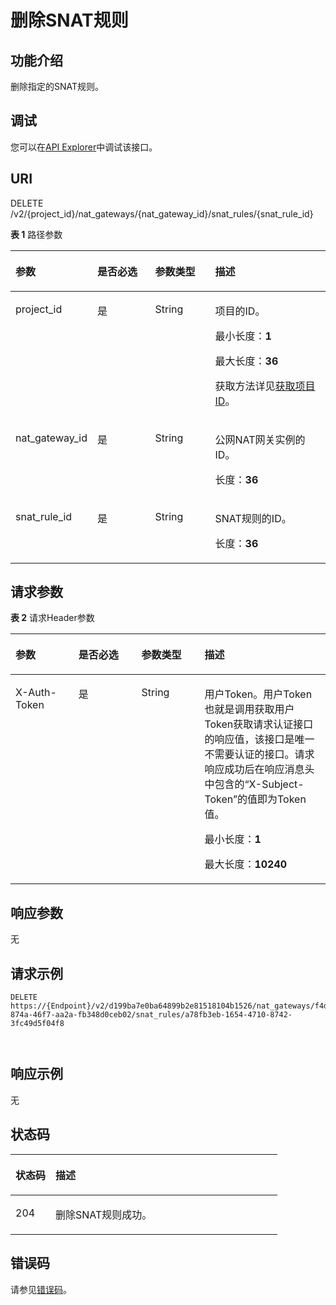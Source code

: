 # 删除SNAT规则<a name="DeleteNatGatewaySnatRule"></a>

## 功能介绍<a name="section1133717143317"></a>

删除指定的SNAT规则。

## 调试<a name="section7346131411313"></a>

您可以在[API Explorer](https://apiexplorer.developer.huaweicloud.com/apiexplorer/doc?product=nat&api=DeleteNatGatewaySnatRule)中调试该接口。

## URI<a name="section1435851413319"></a>

DELETE /v2/\{project\_id\}/nat\_gateways/\{nat\_gateway\_id\}/snat\_rules/\{snat\_rule\_id\}

**表 1**  路径参数

<a name="table4372814163115"></a>
<table><thead align="left"><tr id="row1636981423117"><th class="cellrowborder" valign="top" width="20%" id="mcps1.2.5.1.1"><p id="p1137571453110"><a name="p1137571453110"></a><a name="p1137571453110"></a>参数</p>
</th>
<th class="cellrowborder" valign="top" width="20%" id="mcps1.2.5.1.2"><p id="p1637961423116"><a name="p1637961423116"></a><a name="p1637961423116"></a>是否必选</p>
</th>
<th class="cellrowborder" valign="top" width="20%" id="mcps1.2.5.1.3"><p id="p143861514113117"><a name="p143861514113117"></a><a name="p143861514113117"></a>参数类型</p>
</th>
<th class="cellrowborder" valign="top" width="40%" id="mcps1.2.5.1.4"><p id="p12392414183119"><a name="p12392414183119"></a><a name="p12392414183119"></a>描述</p>
</th>
</tr>
</thead>
<tbody><tr id="row136961473114"><td class="cellrowborder" valign="top" width="20%" headers="mcps1.2.5.1.1 "><p id="p33989143315"><a name="p33989143315"></a><a name="p33989143315"></a>project_id</p>
</td>
<td class="cellrowborder" valign="top" width="20%" headers="mcps1.2.5.1.2 "><p id="p540317142316"><a name="p540317142316"></a><a name="p540317142316"></a>是</p>
</td>
<td class="cellrowborder" valign="top" width="20%" headers="mcps1.2.5.1.3 "><p id="p1540811443118"><a name="p1540811443118"></a><a name="p1540811443118"></a>String</p>
</td>
<td class="cellrowborder" valign="top" width="40%" headers="mcps1.2.5.1.4 "><p id="p1041351415318"><a name="p1041351415318"></a><a name="p1041351415318"></a>项目的ID。</p>
<p id="p84178143317"><a name="p84178143317"></a><a name="p84178143317"></a>最小长度：<strong id="b17419171443118"><a name="b17419171443118"></a><a name="b17419171443118"></a>1</strong></p>
<p id="p742341453114"><a name="p742341453114"></a><a name="p742341453114"></a>最大长度：<strong id="b3425914163118"><a name="b3425914163118"></a><a name="b3425914163118"></a>36</strong></p>
<p id="p2562026131319"><a name="p2562026131319"></a><a name="p2562026131319"></a>获取方法详见<a href="获取项目ID.md">获取项目ID</a>。</p>
</td>
</tr>
<tr id="row73691614103112"><td class="cellrowborder" valign="top" width="20%" headers="mcps1.2.5.1.1 "><p id="p2428614193114"><a name="p2428614193114"></a><a name="p2428614193114"></a>nat_gateway_id</p>
</td>
<td class="cellrowborder" valign="top" width="20%" headers="mcps1.2.5.1.2 "><p id="p14433314203113"><a name="p14433314203113"></a><a name="p14433314203113"></a>是</p>
</td>
<td class="cellrowborder" valign="top" width="20%" headers="mcps1.2.5.1.3 "><p id="p134388148311"><a name="p134388148311"></a><a name="p134388148311"></a>String</p>
</td>
<td class="cellrowborder" valign="top" width="40%" headers="mcps1.2.5.1.4 "><p id="p16443171403119"><a name="p16443171403119"></a><a name="p16443171403119"></a>公网NAT网关实例的ID。</p>
<p id="p344921493112"><a name="p344921493112"></a><a name="p344921493112"></a>长度：<strong id="b7451181418312"><a name="b7451181418312"></a><a name="b7451181418312"></a>36</strong></p>
</td>
</tr>
<tr id="row1369181412313"><td class="cellrowborder" valign="top" width="20%" headers="mcps1.2.5.1.1 "><p id="p44597146311"><a name="p44597146311"></a><a name="p44597146311"></a>snat_rule_id</p>
</td>
<td class="cellrowborder" valign="top" width="20%" headers="mcps1.2.5.1.2 "><p id="p04641214153110"><a name="p04641214153110"></a><a name="p04641214153110"></a>是</p>
</td>
<td class="cellrowborder" valign="top" width="20%" headers="mcps1.2.5.1.3 "><p id="p1046851493115"><a name="p1046851493115"></a><a name="p1046851493115"></a>String</p>
</td>
<td class="cellrowborder" valign="top" width="40%" headers="mcps1.2.5.1.4 "><p id="p1447411415317"><a name="p1447411415317"></a><a name="p1447411415317"></a>SNAT规则的ID。</p>
<p id="p1747981433118"><a name="p1747981433118"></a><a name="p1747981433118"></a>长度：<strong id="b948181412313"><a name="b948181412313"></a><a name="b948181412313"></a>36</strong></p>
</td>
</tr>
</tbody>
</table>

## 请求参数<a name="section1149011411311"></a>

**表 2**  请求Header参数

<a name="zh-cn_topic_0297140332_HeaderParameter"></a>
<table><thead align="left"><tr id="row9496101493110"><th class="cellrowborder" valign="top" width="20%" id="mcps1.2.5.1.1"><p id="p1650141413312"><a name="p1650141413312"></a><a name="p1650141413312"></a>参数</p>
</th>
<th class="cellrowborder" valign="top" width="20%" id="mcps1.2.5.1.2"><p id="p1850515147317"><a name="p1850515147317"></a><a name="p1850515147317"></a>是否必选</p>
</th>
<th class="cellrowborder" valign="top" width="20%" id="mcps1.2.5.1.3"><p id="p1511121443119"><a name="p1511121443119"></a><a name="p1511121443119"></a>参数类型</p>
</th>
<th class="cellrowborder" valign="top" width="40%" id="mcps1.2.5.1.4"><p id="p551651453118"><a name="p551651453118"></a><a name="p551651453118"></a>描述</p>
</th>
</tr>
</thead>
<tbody><tr id="row9496181415311"><td class="cellrowborder" valign="top" width="20%" headers="mcps1.2.5.1.1 "><p id="p5521714203116"><a name="p5521714203116"></a><a name="p5521714203116"></a>X-Auth-Token</p>
</td>
<td class="cellrowborder" valign="top" width="20%" headers="mcps1.2.5.1.2 "><p id="p35265141311"><a name="p35265141311"></a><a name="p35265141311"></a>是</p>
</td>
<td class="cellrowborder" valign="top" width="20%" headers="mcps1.2.5.1.3 "><p id="p2531214143117"><a name="p2531214143117"></a><a name="p2531214143117"></a>String</p>
</td>
<td class="cellrowborder" valign="top" width="40%" headers="mcps1.2.5.1.4 "><p id="p2053691413112"><a name="p2053691413112"></a><a name="p2053691413112"></a>用户Token。用户Token也就是调用获取用户Token获取请求认证接口的响应值，该接口是唯一不需要认证的接口。请求响应成功后在响应消息头中包含的“X-Subject-Token”的值即为Token值。</p>
<p id="p75406149318"><a name="p75406149318"></a><a name="p75406149318"></a>最小长度：<strong id="b65411914103117"><a name="b65411914103117"></a><a name="b65411914103117"></a>1</strong></p>
<p id="p0545141453112"><a name="p0545141453112"></a><a name="p0545141453112"></a>最大长度：<strong id="b12546214183118"><a name="b12546214183118"></a><a name="b12546214183118"></a>10240</strong></p>
</td>
</tr>
</tbody>
</table>

## 响应参数<a name="section25494141316"></a>

无

## 请求示例<a name="section205601014113119"></a>

```
DELETE https://{Endpoint}/v2/d199ba7e0ba64899b2e81518104b1526/nat_gateways/f4dfea98-874a-46f7-aa2a-fb348d0ceb02/snat_rules/a78fb3eb-1654-4710-8742-3fc49d5f04f8

  
```

## 响应示例<a name="section1958010148318"></a>

无

## 状态码<a name="section19591414113119"></a>

<a name="zh-cn_topic_0297140332_status_code"></a>
<table><thead align="left"><tr id="row17596101414311"><th class="cellrowborder" valign="top" width="15%" id="mcps1.1.3.1.1"><p id="p460017141315"><a name="p460017141315"></a><a name="p460017141315"></a>状态码</p>
</th>
<th class="cellrowborder" valign="top" width="85%" id="mcps1.1.3.1.2"><p id="p106041414143115"><a name="p106041414143115"></a><a name="p106041414143115"></a>描述</p>
</th>
</tr>
</thead>
<tbody><tr id="row155960146310"><td class="cellrowborder" valign="top" width="15%" headers="mcps1.1.3.1.1 "><p id="p1460921413312"><a name="p1460921413312"></a><a name="p1460921413312"></a>204</p>
</td>
<td class="cellrowborder" valign="top" width="85%" headers="mcps1.1.3.1.2 "><p id="p76146146315"><a name="p76146146315"></a><a name="p76146146315"></a>删除SNAT规则成功。</p>
</td>
</tr>
</tbody>
</table>

## 错误码<a name="section1862017143312"></a>

请参见[错误码](错误码.md)。

